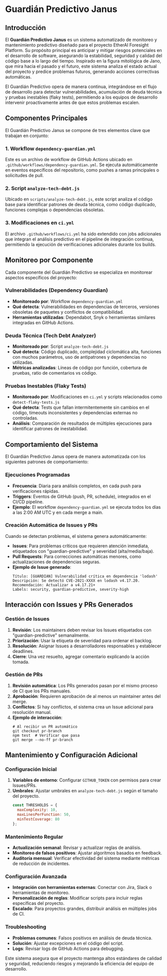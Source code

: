 # Guardián Predictivo Janus

## Introducción

El **Guardián Predictivo Janus** es un sistema automatizado de monitoreo y mantenimiento predictivo diseñado para el proyecto EtherAI Foresight Platform. Su propósito principal es anticipar y mitigar riesgos potenciales en el desarrollo de software, asegurando la estabilidad, seguridad y calidad del código base a lo largo del tiempo. Inspirado en la figura mitológica de Jano, que mira hacia el pasado y el futuro, este sistema analiza el estado actual del proyecto y predice problemas futuros, generando acciones correctivas automáticas.

El Guardián Predictivo opera de manera continua, integrándose en el flujo de desarrollo para detectar vulnerabilidades, acumulación de deuda técnica y pruebas inestables (flaky tests), permitiendo a los equipos de desarrollo intervenir proactivamente antes de que estos problemas escalen.

## Componentes Principales

El Guardián Predictivo Janus se compone de tres elementos clave que trabajan en conjunto:

### 1. Workflow `dependency-guardian.yml`
Este es un archivo de workflow de GitHub Actions ubicado en `.github/workflows/dependency-guardian.yml`. Se ejecuta automáticamente en eventos específicos del repositorio, como pushes a ramas principales o solicitudes de pull.

### 2. Script `analyze-tech-debt.js`
Ubicado en `scripts/analyze-tech-debt.js`, este script analiza el código base para identificar patrones de deuda técnica, como código duplicado, funciones complejas o dependencias obsoletas.

### 3. Modificaciones en `ci.yml`
El archivo `.github/workflows/ci.yml` ha sido extendido con jobs adicionales que integran el análisis predictivo en el pipeline de integración continua, permitiendo la ejecución de verificaciones adicionales durante los builds.

## Monitoreo por Componente

Cada componente del Guardián Predictivo se especializa en monitorear aspectos específicos del proyecto:

### Vulnerabilidades (Dependency Guardian)
- **Monitoreado por**: Workflow `dependency-guardian.yml`
- **Qué detecta**: Vulnerabilidades en dependencias de terceros, versiones obsoletas de paquetes y conflictos de compatibilidad.
- **Herramientas utilizadas**: Dependabot, Snyk o herramientas similares integradas en GitHub Actions.

### Deuda Técnica (Tech Debt Analyzer)
- **Monitoreado por**: Script `analyze-tech-debt.js`
- **Qué detecta**: Código duplicado, complejidad ciclomática alta, funciones con muchos parámetros, uso de antipatrones y dependencias no utilizadas.
- **Métricas analizadas**: Líneas de código por función, cobertura de pruebas, ratio de comentarios vs código.

### Pruebas Inestables (Flaky Tests)
- **Monitoreado por**: Modificaciones en `ci.yml` y scripts relacionados como `detect-flaky-tests.js`
- **Qué detecta**: Tests que fallan intermitentemente sin cambios en el código, timeouts inconsistentes y dependencias externas no controladas.
- **Análisis**: Comparación de resultados de múltiples ejecuciones para identificar patrones de inestabilidad.

## Comportamiento del Sistema

El Guardián Predictivo Janus opera de manera automatizada con los siguientes patrones de comportamiento:

### Ejecuciones Programadas
- **Frecuencia**: Diaria para análisis completos, en cada push para verificaciones rápidas.
- **Triggers**: Eventos de GitHub (push, PR, schedule), integrados en el CI/CD pipeline.
- **Ejemplo**: El workflow `dependency-guardian.yml` se ejecuta todos los días a las 2:00 AM UTC y en cada merge a main.

### Creación Automática de Issues y PRs
Cuando se detectan problemas, el sistema genera automáticamente:
- **Issues**: Para problemas críticos que requieren atención inmediata, etiquetados con "guardian-predictive" y severidad (alta/media/baja).
- **Pull Requests**: Para correcciones automáticas menores, como actualizaciones de dependencias seguras.
- **Ejemplo de Issue generado**:
  ```
  Título: [GUARDIAN] Vulnerabilidad crítica en dependencia 'lodash'
  Descripción: Se detectó CVE-2021-XXXX en lodash v4.17.20. Recomendación: Actualizar a v4.17.21+
  Labels: security, guardian-predictive, severity-high
  ```

## Interacción con Issues y PRs Generados

### Gestión de Issues
1. **Revisión**: Los maintainers deben revisar los Issues etiquetados con "guardian-predictive" semanalmente.
2. **Priorización**: Usar la etiqueta de severidad para ordenar el backlog.
3. **Resolución**: Asignar Issues a desarrolladores responsables y establecer deadlines.
4. **Cierre**: Una vez resuelto, agregar comentario explicando la acción tomada.

### Gestión de PRs
1. **Revisión automática**: Los PRs generados pasan por el mismo proceso de CI que los PRs manuales.
2. **Aprobación**: Requieren aprobación de al menos un maintainer antes del merge.
3. **Conflictos**: Si hay conflictos, el sistema crea un Issue adicional para resolución manual.
4. **Ejemplo de interacción**:
   ```
   # Al recibir un PR automático
   git checkout pr-branch
   npm test  # Verificar que pasa
   git merge --no-ff pr-branch
   ```

## Mantenimiento y Configuración Adicional

### Configuración Inicial
1. **Variables de entorno**: Configurar `GITHUB_TOKEN` con permisos para crear Issues/PRs.
2. **Umbrales**: Ajustar umbrales en `analyze-tech-debt.js` según el tamaño del proyecto.
   ```javascript
   const THRESHOLDS = {
     maxComplexity: 10,
     maxLinesPerFunction: 50,
     minTestCoverage: 80
   };
   ```

### Mantenimiento Regular
- **Actualización semanal**: Revisar y actualizar reglas de análisis.
- **Monitoreo de falsos positivos**: Ajustar algoritmos basados en feedback.
- **Auditoría mensual**: Verificar efectividad del sistema mediante métricas de reducción de incidentes.

### Configuración Avanzada
- **Integración con herramientas externas**: Conectar con Jira, Slack o herramientas de monitoreo.
- **Personalización de reglas**: Modificar scripts para incluir reglas específicas del proyecto.
- **Escalado**: Para proyectos grandes, distribuir análisis en múltiples jobs de CI.

### Troubleshooting
- **Problemas comunes**: Falsos positivos en análisis de deuda técnica.
- **Solución**: Ajustar excepciones en el código del script.
- **Logs**: Revisar logs de GitHub Actions para debugging.

Este sistema asegura que el proyecto mantenga altos estándares de calidad y seguridad, reduciendo riesgos y mejorando la eficiencia del equipo de desarrollo.